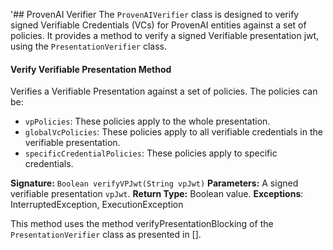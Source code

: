 '## ProvenAI Verifier
The `ProvenAIVerifier` class is designed to verify signed Verifiable Credentials (VCs) for ProvenAI entities against a set of policies. It provides a method to verify a signed Verifiable presentation jwt, using the `PresentationVerifier` class.

#### Verify Verifiable Presentation Method
Verifies a Verifiable Presentation against a set of policies. The policies can be:
- `vpPolicies`: These policies apply to the whole presentation.
- `globalVcPolicies`: These policies apply to all verifiable credentials in the verifiable presentation.
- `specificCredentialPolicies`: These policies apply to specific credentials.

**Signature:** `Boolean verifyVPJwt(String vpJwt)`
**Parameters:** A signed verifiable presentation `vpJwt`.
**Return Type:** Boolean value.
**Exceptions**: InterruptedException, ExecutionException

This method uses the method verifyPresentationBlocking of the `PresentationVerifier` class as presented in [].